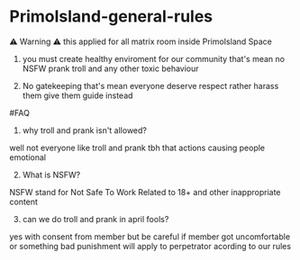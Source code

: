 # PrimoIsland-general-rules

⚠️ Warning ⚠️
this applied for all matrix room inside PrimoIsland Space

1. you must create healthy enviroment for our community
that's mean no NSFW prank troll and any other toxic behaviour

2. No gatekeeping 
that's mean everyone deserve respect rather
harass them give them guide instead


#FAQ
1. why troll and prank isn't allowed?

well not everyone like troll and prank
tbh that actions causing people emotional

2. What is NSFW?

NSFW stand for Not Safe To Work Related to 18+
and other inappropriate content

3. can we do troll and prank in april fools?

yes with consent from member
but be careful if member got uncomfortable or something
bad punishment will apply to perpetrator acording to our rules
